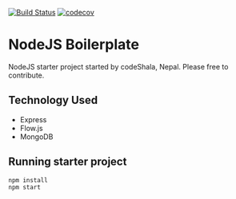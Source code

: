 [![Build Status](https://travis-ci.org/Codeshala-Innovation/nodejs-express-boilerplate.svg?branch=master)](https://travis-ci.org/Codeshala-Innovation/nodejs-express-boilerplate) [![codecov](https://codecov.io/gh/Codeshala-Innovation/nodejs-express-boilerplate/branch/master/graph/badge.svg)](https://codecov.io/gh/Codeshala-Innovation/nodejs-express-boilerplate)

# NodeJS Boilerplate

NodeJS starter project started by codeShala, Nepal. Please free to contribute.

## Technology Used 

* Express
* Flow.js
* MongoDB

## Running starter project

```
npm install
npm start
``` 


